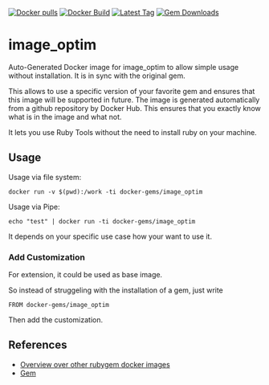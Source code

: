 [![Docker pulls](https://img.shields.io/docker/pulls/rubygem/image_optim.svg)](https://hub.docker.com/r/rubygem/image_optim/)
[![Docker Build](https://img.shields.io/docker/automated/rubygem/image_optim.svg)](https://hub.docker.com/r/rubygem/image_optim/)
[![Latest Tag](https://img.shields.io/github/tag/docker-rubygem/image_optim.svg)](https://hub.docker.com/r/rubygem/image_optim/)
[![Gem Downloads](https://img.shields.io/gem/dt/image_optim.svg)](https://rubygems.org/gems/image_optim/)
# image_optim

Auto-Generated Docker image for image_optim to allow simple usage without installation.
It is in sync with the original gem.

This allows to use a specific version of your favorite gem and ensures that this image will be supported in future.
The image is generated automatically from a github repository by Docker Hub.
This ensures that you exactly know what is in the image and what not.

It lets you use Ruby Tools without the need to install ruby on your machine.

## Usage

Usage via file system:

`docker run -v $(pwd):/work -ti docker-gems/image_optim`

Usage via Pipe:

`echo "test" | docker run -ti docker-gems/image_optim`

It depends on your specific use case how your want to use it.

### Add Customization

For extension, it could be used as base image.

So instead of struggeling with the installation of a gem, just write

`FROM docker-gems/image_optim`

Then add the customization.

## References

 - [Overview over other rubygem docker images](https://github.com/thinkbot/docker-rubygem)
 - [Gem](https://rubygems.org/gems/image_optim/)

